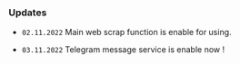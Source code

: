 ### Updates

 * `02.11.2022`  Main web scrap function is enable for using.
 
 * `03.11.2022`  Telegram message service is enable now !
